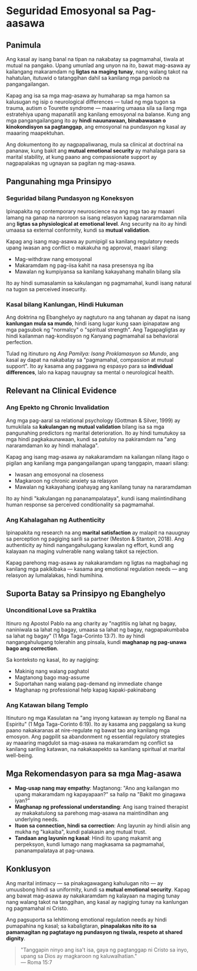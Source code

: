 # Seguridad Emosyonal sa Pag-aasawa

## Panimula

Ang kasal ay isang banal na tipan na nakabatay sa pagmamahal, tiwala at mutual na pangako. Upang umunlad ang unyon na ito, bawat mag-asawa ay kailangang makaramdam ng **ligtas na maging tunay**, nang walang takot na hahatulan, itutuwid o tatanggihan dahil sa kanilang mga panloob na pangangailangan.

Kapag ang isa sa mga mag-asawa ay humaharap sa mga hamon sa kalusugan ng isip o neurological differences — tulad ng mga tugon sa trauma, autism o Tourette syndrome — maaaring umaasa sila sa ilang mga estratehiya upang mapanatili ang kanilang emosyonal na balanse. Kung ang mga pangangailangang ito ay **hindi nauunawaan, binabawasan o kinokondisyon sa pagtanggap**, ang emosyonal na pundasyon ng kasal ay maaaring maapektuhan.

Ang dokumentong ito ay nagpapaliwanag, mula sa clinical at doctrinal na pananaw, kung bakit ang **mutual emotional security** ay mahalaga para sa marital stability, at kung paano ang compassionate support ay nagpapalakas ng ugnayan sa pagitan ng mag-asawa.

## Pangunahing mga Prinsipyo

### Seguridad bilang Pundasyon ng Koneksyon

Ipinapakita ng contemporary neuroscience na ang mga tao ay maaari lamang na ganap na naroroon sa isang relasyon kapag nararamdaman nila ang **ligtas sa physiological at emotional level**. Ang security na ito ay hindi umaasa sa external conformity, kundi sa **mutual validation**.

Kapag ang isang mag-asawa ay pumipigil sa kanilang regulatory needs upang iwasan ang conflict o makakuha ng approval, maaari silang:
- Mag-withdraw nang emosyonal
- Makaramdam ng pag-iisa kahit na nasa presensya ng iba
- Mawalan ng kumpiyansa sa kanilang kakayahang mahalin bilang sila

Ito ay hindi sumasalamin sa kakulangan ng pagmamahal, kundi isang natural na tugon sa perceived insecurity.

### Kasal bilang Kanlungan, Hindi Hukuman

Ang doktrina ng Ebanghelyo ay nagtuturo na ang tahanan ay dapat na isang **kanlungan mula sa mundo**, hindi isang lugar kung saan ipinapataw ang mga pagsubok ng "normalcy" o "spiritual strength". Ang Tagapagligtas ay hindi kailanman nag-kondisyon ng Kanyang pagmamahal sa behavioral perfection.

Tulad ng itinuturo ng *Ang Pamilya: Isang Proklamasyon sa Mundo*, ang kasal ay dapat na nakabatay sa "pagmamahal, compassion at mutual support". Ito ay kasama ang paggawa ng espasyo para sa **individual differences**, lalo na kapag nauugnay sa mental o neurological health.

## Relevant na Clinical Evidence

### Ang Epekto ng Chronic Invalidation

Ang mga pag-aaral sa relational psychology (Gottman & Silver, 1999) ay tumukilala sa **kakulangan ng mutual validation** bilang isa sa mga pangunahing predictors ng marital deterioration. Ito ay hindi tumutukoy sa mga hindi pagkakaunawaan, kundi sa patuloy na pakiramdam na "ang nararamdaman ko ay hindi mahalaga".

Kapag ang isang mag-asawa ay nakakaramdam na kailangan nilang itago o pigilan ang kanilang mga pangangailangan upang tanggapin, maaari silang:
- Iwasan ang emosyonal na closeness
- Magkaroon ng chronic anxiety sa relasyon
- Mawalan ng kakayahang ipahayag ang kanilang tunay na nararamdaman

Ito ay hindi "kakulangan ng pananampalataya", kundi isang maiintindihang human response sa perceived conditionality sa pagmamahal.

### Ang Kahalagahan ng Authenticity

Ipinapakita ng research na ang **marital satisfaction** ay malapit na nauugnay sa perception ng pagiging sarili sa partner (Meston & Stanton, 2018). Ang authenticity ay hindi nangangahulugang kawalan ng effort, kundi ang kalayaan na maging vulnerable nang walang takot sa rejection.

Kapag parehong mag-asawa ay nakakaramdam ng ligtas na magbahagi ng kanilang mga pakikibaka — kasama ang emotional regulation needs — ang relasyon ay lumalalakas, hindi humihina.

## Suporta Batay sa Prinsipyo ng Ebanghelyo

### Unconditional Love sa Praktika

Itinuro ng Apostol Pablo na ang charity ay "nagtitiis ng lahat ng bagay, naniniwala sa lahat ng bagay, umaasa sa lahat ng bagay, nagpapakumbaba sa lahat ng bagay" (1 Mga Taga-Corinto 13:7). Ito ay hindi nangangahulugang tolerahin ang pinsala, kundi **maghanap ng pag-unawa bago ang correction**.

Sa konteksto ng kasal, ito ay nagiging:
- Makinig nang walang paghatol
- Magtanong bago mag-assume
- Suportahan nang walang pag-demand ng immediate change
- Maghanap ng professional help kapag kapaki-pakinabang

### Ang Katawan bilang Templo

Itinuturo ng mga Kasulatan na "ang inyong katawan ay templo ng Banal na Espiritu" (1 Mga Taga-Corinto 6:19). Ito ay kasama ang paggalang sa kung paano nakakaranas at nire-regulate ng bawat tao ang kanilang mga emosyon. Ang pagpilit sa abandonment ng essential regulatory strategies ay maaaring magdulot sa mag-asawa na makaramdam ng conflict sa kanilang sariling katawan, na nakakaapekto sa kanilang spiritual at marital well-being.

## Mga Rekomendasyon para sa mga Mag-asawa

- **Mag-usap nang may empathy**: Magtanong: "Ano ang kailangan mo upang makaramdam ng kapayapaan?" sa halip na "Bakit mo ginagawa iyan?"
- **Maghanap ng professional understanding**: Ang isang trained therapist ay makakatulong sa parehong mag-asawa na maintindihan ang underlying needs.
- **Ituon sa connection, hindi sa correction**: Ang layunin ay hindi alisin ang mukha ng "kakaiba", kundi palakasin ang mutual trust.
- **Tandaan ang layunin ng kasal**: Hindi ito upang makamit ang perpeksyon, kundi lumago nang magkasama sa pagmamahal, pananampalataya at pag-unawa.

## Konklusyon

Ang marital intimacy — sa pinakagawagang kahulugan nito — ay umuusbong hindi sa uniformity, kundi sa **mutual emotional security**. Kapag ang bawat mag-asawa ay nakakaramdam ng kalayaan na maging tunay nang walang takot na tanggihan, ang kasal ay nagiging tunay na kanlungan ng pagmamahal ni Cristo.

Ang pagsuporta sa lehitimong emotional regulation needs ay hindi pumapahina ng kasal; sa kabaligtaran, **pinapalakas nito ito sa pamamagitan ng pagtatayo ng pundasyon ng tiwala, respeto at shared dignity**.

> "Tanggapin ninyo ang isa't isa, gaya ng pagtanggap ni Cristo sa inyo, upang sa Dios ay magkaroon ng kaluwalhatian."  
> — Roma 15:7

